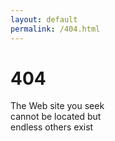 ```yaml
---
layout: default
permalink: /404.html
---
```


# 404

The Web site you seek<br>
    cannot be located but<br>
    endless others exist
